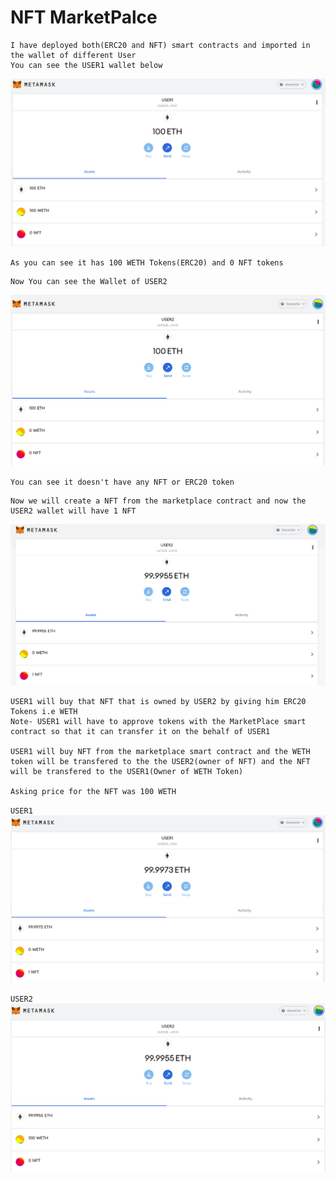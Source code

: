 # NFT MarketPalce

```
I have deployed both(ERC20 and NFT) smart contracts and imported in the wallet of different User
You can see the USER1 wallet below
```

<img src="screenshots/USER1.png">


``
As you can see it has 100 WETH Tokens(ERC20) and 0 NFT tokens
``

```
Now You can see the Wallet of USER2
```

<img src="screenshots/USER2Initial.png">

``
You can see it doesn't have any NFT or ERC20 token
``

```
Now we will create a NFT from the marketplace contract and now the USER2 wallet will have 1 NFT
```

<img src="screenshots/USER2.png">


```
USER1 will buy that NFT that is owned by USER2 by giving him ERC20 Tokens i.e WETH
Note- USER1 will have to approve tokens with the MarketPlace smart contract so that it can transfer it on the behalf of USER1

USER1 will buy NFT from the marketplace smart contract and the WETH token will be transfered to the the USER2(owner of NFT) and the NFT will be transfered to the USER1(Owner of WETH Token) 

Asking price for the NFT was 100 WETH
```

`
USER1
`
<img src="screenshots/USER1Final.png">

`
USER2
`
<img src="screenshots/USER2Final.png">